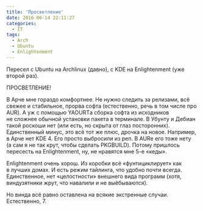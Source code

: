 ```yaml
---
title: 'Просветление'
date: 2016-06-14 22:11:27
categories:
  - IT
tags:
  - Arch
  - Ubuntu
  - Enlightenment
---
```


Пересел с&nbsp;Ubuntu на&nbsp;Archlinux (давно), с&nbsp;KDE на&nbsp;Enlightenment (уже второй раз).

ПРОСВЕТЛЕНИЕ!

В&nbsp;Арче мне гораздо комфортнее. Не&nbsp;нужно следить за&nbsp;релизами, всё свежее
и&nbsp;стабильное, прорва софта (естественно, речь в&nbsp;том числе про AUR).
А&nbsp;уж&nbsp;с&nbsp;помощью YAOURTа сборка софта из&nbsp;исходников не&nbsp;сложнее обычной
установки пакета в&nbsp;терминале. В&nbsp;Убунту и&nbsp;Дебиан такой роскоши нет (или есть,
но&nbsp;скрыта от&nbsp;глаз посторонних). Единственный минус, это всё тот&nbsp;же плюс, дрочка
на&nbsp;новое. Например, в&nbsp;Арче нет KDE 4. Его просто выбросили из&nbsp;реп. В&nbsp;AURе его
тоже нету (а&nbsp;сам я&nbsp;не&nbsp;так крут, чтобы сделать PKGBUILD). Потому пришлось пересесть
на&nbsp;Enlightenment, ну, не&nbsp;нравятся мне <nobr>5-е</nobr> &laquo;кеды&raquo;.

Enlightenment очень хорош. Из&nbsp;коробки всё &laquo;фунтициклирует&raquo; как в&nbsp;лучших домах.
И&nbsp;есть режим тайлинга, что удобно почти всегда. Единственное, нет &laquo;целостности&raquo;
внешнего вида программ (хотя, виндузятники жрут, что навалили и&nbsp;не&nbsp;выёбываются).

Но&nbsp;винда всё равно оставлена на&nbsp;всякие экстренные случаи. Естественно, 7.

